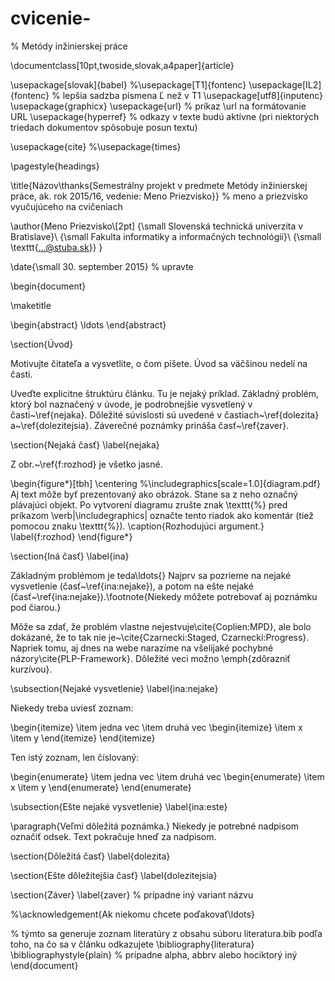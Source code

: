 # cvicenie-
% Metódy inžinierskej práce

\documentclass[10pt,twoside,slovak,a4paper]{article}

\usepackage[slovak]{babel}
%\usepackage[T1]{fontenc}
\usepackage[IL2]{fontenc} % lepšia sadzba písmena Ľ než v T1
\usepackage[utf8]{inputenc}
\usepackage{graphicx}
\usepackage{url} % príkaz \url na formátovanie URL
\usepackage{hyperref} % odkazy v texte budú aktívne (pri niektorých triedach dokumentov spôsobuje posun textu)

\usepackage{cite}
%\usepackage{times}

\pagestyle{headings}

\title{Názov\thanks{Semestrálny projekt v predmete Metódy inžinierskej práce, ak. rok 2015/16, vedenie: Meno Priezvisko}} % meno a priezvisko vyučujúceho na cvičeniach

\author{Meno Priezvisko\\[2pt]
	{\small Slovenská technická univerzita v Bratislave}\\
	{\small Fakulta informatiky a informačných technológií}\\
	{\small \texttt{...@stuba.sk}}
	}

\date{\small 30. september 2015} % upravte



\begin{document}

\maketitle

\begin{abstract}
\ldots
\end{abstract}



\section{Úvod}

Motivujte čitateľa a vysvetlite, o čom píšete. Úvod sa väčšinou nedelí na časti.

Uveďte explicitne štruktúru článku. Tu je nejaký príklad.
Základný problém, ktorý bol naznačený v úvode, je podrobnejšie vysvetlený v časti~\ref{nejaka}.
Dôležité súvislosti sú uvedené v častiach~\ref{dolezita} a~\ref{dolezitejsia}.
Záverečné poznámky prináša časť~\ref{zaver}.



\section{Nejaká časť} \label{nejaka}

Z obr.~\ref{f:rozhod} je všetko jasné. 

\begin{figure*}[tbh]
\centering
%\includegraphics[scale=1.0]{diagram.pdf}
Aj text môže byť prezentovaný ako obrázok. Stane sa z neho označný plávajúci objekt. Po vytvorení diagramu zrušte znak \texttt{\%} pred príkazom \verb|\includegraphics| označte tento riadok ako komentár (tiež pomocou znaku \texttt{\%}).
\caption{Rozhodujúci argument.}
\label{f:rozhod}
\end{figure*}



\section{Iná časť} \label{ina}

Základným problémom je teda\ldots{} Najprv sa pozrieme na nejaké vysvetlenie (časť~\ref{ina:nejake}), a potom na ešte nejaké (časť~\ref{ina:nejake}).\footnote{Niekedy môžete potrebovať aj poznámku pod čiarou.}

Môže sa zdať, že problém vlastne nejestvuje\cite{Coplien:MPD}, ale bolo dokázané, že to tak nie je~\cite{Czarnecki:Staged, Czarnecki:Progress}. Napriek tomu, aj dnes na webe narazíme na všelijaké pochybné názory\cite{PLP-Framework}. Dôležité veci možno \emph{zdôrazniť kurzívou}.


\subsection{Nejaké vysvetlenie} \label{ina:nejake}

Niekedy treba uviesť zoznam:

\begin{itemize}
\item jedna vec
\item druhá vec
	\begin{itemize}
	\item x
	\item y
	\end{itemize}
\end{itemize}

Ten istý zoznam, len číslovaný:

\begin{enumerate}
\item jedna vec
\item druhá vec
	\begin{enumerate}
	\item x
	\item y
	\end{enumerate}
\end{enumerate}


\subsection{Ešte nejaké vysvetlenie} \label{ina:este}

\paragraph{Veľmi dôležitá poznámka.}
Niekedy je potrebné nadpisom označiť odsek. Text pokračuje hneď za nadpisom.



\section{Dôležitá časť} \label{dolezita}




\section{Ešte dôležitejšia časť} \label{dolezitejsia}




\section{Záver} \label{zaver} % prípadne iný variant názvu



%\acknowledgement{Ak niekomu chcete poďakovať\ldots}


% týmto sa generuje zoznam literatúry z obsahu súboru literatura.bib podľa toho, na čo sa v článku odkazujete
\bibliography{literatura}
\bibliographystyle{plain} % prípadne alpha, abbrv alebo hociktorý iný
\end{document}

